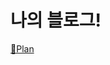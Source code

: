 # 나의 블로그!

<a href="https://artistic-cyclamen-f69.notion.site/f2f627f85c1f4473a220288caa8b399c">🔗Plan</a>
